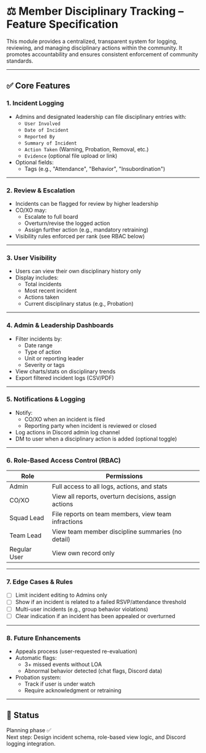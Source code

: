 # ⚖️ Member Disciplinary Tracking – Feature Specification

This module provides a centralized, transparent system for logging, reviewing, and managing disciplinary actions within the community. It promotes accountability and ensures consistent enforcement of community standards.

---

## ✅ Core Features

### 1. Incident Logging
- Admins and designated leadership can file disciplinary entries with:
  - `User Involved`
  - `Date of Incident`
  - `Reported By`
  - `Summary of Incident`
  - `Action Taken` (Warning, Probation, Removal, etc.)
  - `Evidence` (optional file upload or link)
- Optional fields:
  - Tags (e.g., "Attendance", "Behavior", "Insubordination")

---

### 2. Review & Escalation
- Incidents can be flagged for review by higher leadership
- CO/XO may:
  - Escalate to full board
  - Overturn/revise the logged action
  - Assign further action (e.g., mandatory retraining)
- Visibility rules enforced per rank (see RBAC below)

---

### 3. User Visibility
- Users can view their own disciplinary history only
- Display includes:
  - Total incidents
  - Most recent incident
  - Actions taken
  - Current disciplinary status (e.g., Probation)

---

### 4. Admin & Leadership Dashboards
- Filter incidents by:
  - Date range
  - Type of action
  - Unit or reporting leader
  - Severity or tags
- View charts/stats on disciplinary trends
- Export filtered incident logs (CSV/PDF)

---

### 5. Notifications & Logging
- Notify:
  - CO/XO when an incident is filed
  - Reporting party when incident is reviewed or closed
- Log actions in Discord admin log channel
- DM to user when a disciplinary action is added (optional toggle)

---

### 6. Role-Based Access Control (RBAC)

| Role           | Permissions                                               |
|----------------|-----------------------------------------------------------|
| Admin          | Full access to all logs, actions, and stats               |
| CO/XO          | View all reports, overturn decisions, assign actions      |
| Squad Lead     | File reports on team members, view team infractions       |
| Team Lead      | View team member discipline summaries (no detail)         |
| Regular User   | View own record only                                      |

---

### 7. Edge Cases & Rules
- [ ] Limit incident editing to Admins only
- [ ] Show if an incident is related to a failed RSVP/attendance threshold
- [ ] Multi-user incidents (e.g., group behavior violations)
- [ ] Clear indication if an incident has been appealed or overturned

---

### 8. Future Enhancements
- Appeals process (user-requested re-evaluation)
- Automatic flags:
  - 3+ missed events without LOA
  - Abnormal behavior detected (chat flags, Discord data)
- Probation system:
  - Track if user is under watch
  - Require acknowledgment or retraining

---

## 📌 Status
Planning phase ✅  
Next step: Design incident schema, role-based view logic, and Discord logging integration.
